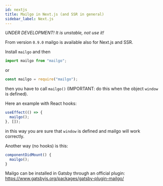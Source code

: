 ```yaml
---
id: nextjs
title: Mailgo in Next.js (and SSR in general)
sidebar_label: Next.js
---
```


_UNDER DEVELOPMENT! It is unstable, not use it!_

From version `0.9.0` mailgo is available also for Next.js and SSR.

Install `mailgo` and then

```js
import mailgo from "mailgo";
```

or

```js
const mailgo = require("mailgo");
```

then you have to call `mailgo()` (IMPORTANT: do this when the object `window` is defined).

Here an example with React hooks:

```js
useEffect(() => {
  mailgo();
}, []);
```

in this way you are sure that `window` is defined and mailgo will work correctly.

Another way (no hooks) is this:

```js
componentDidMount() {
  mailgo();
}
```

Mailgo can be installed in Gatsby through an official plugin: https://www.gatsbyjs.org/packages/gatsby-plugin-mailgo/

